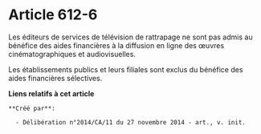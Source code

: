# Article 612-6

Les éditeurs de services de télévision de rattrapage ne sont pas admis au bénéfice des aides financières à la diffusion en
ligne des œuvres cinématographiques et audiovisuelles. 

Les établissements publics et leurs filiales sont exclus du bénéfice des aides financières sélectives.

**Liens relatifs à cet article**

	**Créé par**:

	  - Délibération n°2014/CA/11 du 27 novembre 2014 - art., v. init.
